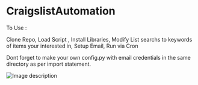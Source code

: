 # CraigslistAutomation
To Use : 

Clone Repo, Load Script , Install Libraries, Modify List searchs to keywords of items your interested in, Setup Email, Run via Cron 

Dont forget to make your own config.py with email credentials in the same directory as per import statement. 

![Image description](https://lh3.googleusercontent.com/clzdeUfmGBZ2qUOaKZxfOZx-O8-1V8uMBmGRU1XSOHK7ejNv8qG8vGd3UStT6jx31-jmww40-Rv-tGufWYdsu4jkkGJPoJSYln3fiv6tCbhOwzuvnzMndAOukrok-9WsFNeuDqGSjA9d28P2ZLetySYsLGCSXB5AuvfzRn9XsE1hBOMMkrkp9W-wWGdhVUX7E_7mU3iicfHgYjSJWJdEjgDyhgggC8CFrfbLwfvXU-2KUICdW6drN_ykycHlSVas56cUb1vHbiZjPf7Hqn1g7t735P_Dgj04MbAi7Ao6jizzBeaL_GvRsd1vlFnhwZHhTiLhfb_vr75L4dAE_McqXxCsGTgd8pdHuCsBVh8RSTYogAenhOnfLquLyAjeqrx-Xx_OxdpgRmDNM760Wmo5pIS6KiPnTCQiPSWQHfPwwmm9y2Fy4kbSIq9jt8okeW-XZaG65WeLdwYvKYvNAV46hciEBm91vjnkIXK8iA_JZ1JmUeGE2cd1M2l5r6u973KE8O2fkjMSMM8dh3-u_Hcg948_5JpHjnkvTUQs7X3fCzWi-wtX39aYQjH6y6czc1W168X3qEIubwSrwtv-qwW8gBk-JRH5EA3sjeRZxfQqvEqyEbRR2hH5QsNCW-CTrQpktUwDvv6v-z4DbLIsrjlc59dasMTl_xcCFXnJMfMsPRZecDTa1BQ676p1lDZpLBw=w1428-h729-no)
